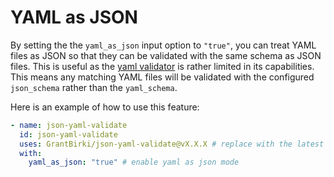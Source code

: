 # YAML as JSON

By setting the the `yaml_as_json` input option to `"true"`, you can treat YAML files as JSON so that they can be validated with the same schema as JSON files. This is useful as the [yaml validator](https://github.com/ketanSaxena/schema-validator) is rather limited in its capabilities. This means any matching YAML files will be validated with the configured `json_schema` rather than the `yaml_schema`.

Here is an example of how to use this feature:

```yaml
- name: json-yaml-validate
  id: json-yaml-validate
  uses: GrantBirki/json-yaml-validate@vX.X.X # replace with the latest version
  with:
    yaml_as_json: "true" # enable yaml as json mode
```
